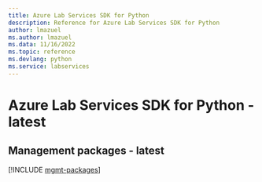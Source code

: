 ```yaml
---
title: Azure Lab Services SDK for Python
description: Reference for Azure Lab Services SDK for Python
author: lmazuel
ms.author: lmazuel
ms.data: 11/16/2022
ms.topic: reference
ms.devlang: python
ms.service: labservices
---
```

# Azure Lab Services SDK for Python - latest

## Management packages - latest
[!INCLUDE [mgmt-packages](lab-services-mgmt-index.md)]